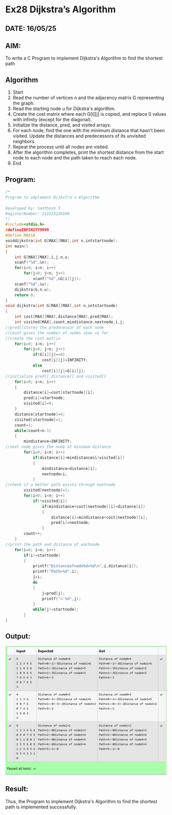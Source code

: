 # Ex28 Dijkstra’s Algorithm
## DATE: 16/05/25
## AIM:
To write a C Program to implement Dijkstra's Algorithm to find the shortest path

## Algorithm
1. Start
2. Read the number of vertices n and the adjacency matrix G representing the graph.
3. Read the starting node u for Dijkstra's algorithm.
4. Create the cost matrix where each G[i][j] is copied, and replace 0 values with infinity 
(except for the diagonal).
5. Initialize the distance, pred, and visited arrays.
6. For each node, find the one with the minimum distance that hasn't been visited. Update the 
distances and predecessors of its unvisited neighbors.
7. Repeat the process until all nodes are visited.
8. After the algorithm completes, print the shortest distance from the start node to each node 
and the path taken to reach each node.
9. End   

## Program:
```c
/*
Program to implement Dijkstra's Algorithm

Developed by: Santhosh T
RegisterNumber: 212223220100
*/
#include<stdio.h>
#defineINFINITY9999
#define MAX10
voiddijkstra(int G[MAX][MAX],int n,intstartnode);
int main()
{
    int G[MAX][MAX],i,j,n,u;
    scanf("%d",&n);
    for(i=0; i<n; i++)
        for(j=0; j<n; j++)
            scanf("%d",&G[i][j]);
    scanf("%d",&u);
    dijkstra(G,n,u);
    return 0;
}
void dijkstra(int G[MAX][MAX],int n,intstartnode)
{
    int cost[MAX][MAX],distance[MAX],pred[MAX];
    int visited[MAX],count,mindistance,nextnode,i,j;
//pred[]stores the predecessor of each node
//count gives the number of nodes seen so far
//create the cost matrix
    for(i=0; i<n; i++)
        for(j=0; j<n; j++)
            if(G[i][j]==0)
                cost[i][j]=INFINITY;
            else
                cost[i][j]=G[i][j];
//initialize pred[],distance[] and visited[]
    for(i=0; i<n; i++)
    {
        distance[i]=cost[startnode][i];
        pred[i]=startnode;
        visited[i]=0;
    }
    distance[startnode]=0;
    visited[startnode]=1;
    count=1;
    while(count<n-1)
    {
        mindistance=INFINITY;
//next node gives the node at minimum distance
        for(i=0; i<n; i++)
            if(distance[i]<mindistance&&!visited[i])
            {
                mindistance=distance[i];
                nextnode=i;
            }
//check if a better path exists through nextnode
        visited[nextnode]=1;
        for(i=0; i<n; i++)
            if(!visited[i])
                if(mindistance+cost[nextnode][i]<distance[i])
                {
                    distance[i]=mindistance+cost[nextnode][i];
                    pred[i]=nextnode;
                }
        count++;
    }
//print the path and distance of eachnode
    for(i=0; i<n; i++)
        if(i!=startnode)
        {
            printf("Distanceofnode%d=%d\n",i,distance[i]);
            printf("Path=%d",i);
            j=i;
            do
            {
                j=pred[j];
                printf("<-%d",j);
            }
            while(j!=startnode);
        }
}

```

## Output:

![alt text](dijkstra.png)

## Result:
Thus, the Program to implement Dijkstra's Algorithm to find the shortest path is implemented successfully.
